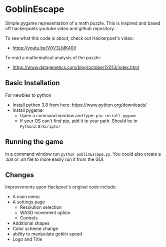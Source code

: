 # GoblinEscape
Simple pygame representation of a math puzzle.
This is inspired and based off hackerpoets youtube video and github repository.

To see what this code is about, check out Hackerpoet's video:
 - https://youtu.be/V0V3LMK40iI

To read a mathematical analysis of the puzzle:
- https://www.datagenetics.com/blog/october12013/index.html

## Basic Installation
For newbies to python
* Install python 3.8 from here: https://www.python.org/downloads/
* Install pygame:
  * Open a command window and type: `pip install pygame`
  * If your OS can't find pip, add it to your path.  Should be in `Python3.8/Scripts/`

## Running the game
In a command window run `python GoblinEscape.py`.
You could also create a .bat or .sh file to more easily run it from the GUI.

## Changes
Improvements upon Hackpoet's original code include:
- A main menu
- A settings page
  - Resolution selection
  - WASD movement option
  - Controls
- Additional shapes
- Color scheme change
- ability to manipulate goblin speed
- Logo and Title
